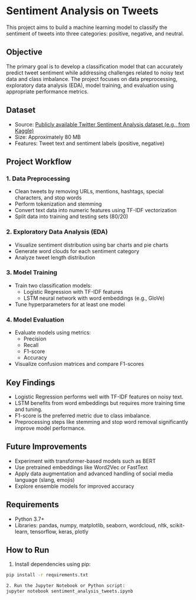 # Sentiment Analysis on Tweets

This project aims to build a machine learning model to classify the sentiment of tweets into three categories: positive, negative, and neutral.

## Objective

The primary goal is to develop a classification model that can accurately predict tweet sentiment while addressing challenges related to noisy text data and class imbalance. The project focuses on data preprocessing, exploratory data analysis (EDA), model training, and evaluation using appropriate performance metrics.

## Dataset

- Source: [Publicly available Twitter Sentiment Analysis dataset (e.g., from Kaggle)](https://www.kaggle.com/datasets/kazanova/sentiment140)
- Size: Approximately 80 MB
- Features: Tweet text and sentiment labels (positive, negative)

## Project Workflow

### 1. Data Preprocessing
- Clean tweets by removing URLs, mentions, hashtags, special characters, and stop words
- Perform tokenization and stemming
- Convert text data into numeric features using TF-IDF vectorization
- Split data into training and testing sets (80/20)

### 2. Exploratory Data Analysis (EDA)
- Visualize sentiment distribution using bar charts and pie charts
- Generate word clouds for each sentiment category
- Analyze tweet length distribution

### 3. Model Training
- Train two classification models:
  - Logistic Regression with TF-IDF features
  - LSTM neural network with word embeddings (e.g., GloVe)
- Tune hyperparameters for at least one model

### 4. Model Evaluation
- Evaluate models using metrics:
  - Precision
  - Recall
  - F1-score
  - Accuracy
- Visualize confusion matrices and compare F1-scores

## Key Findings

- Logistic Regression performs well with TF-IDF features on noisy text.
- LSTM benefits from word embeddings but requires more training time and tuning.
- F1-score is the preferred metric due to class imbalance.
- Preprocessing steps like stemming and stop word removal significantly improve model performance.

## Future Improvements

- Experiment with transformer-based models such as BERT
- Use pretrained embeddings like Word2Vec or FastText
- Apply data augmentation and advanced handling of social media language (slang, emojis)
- Explore ensemble models for improved accuracy

## Requirements

- Python 3.7+
- Libraries: pandas, numpy, matplotlib, seaborn, wordcloud, nltk, scikit-learn, tensorflow, keras, plotly

## How to Run

1. Install dependencies using pip:

```bash
pip install -r requirements.txt

2. Run the Jupyter Notebook or Python script:
jupyter notebook sentiment_analysis_tweets.ipynb

